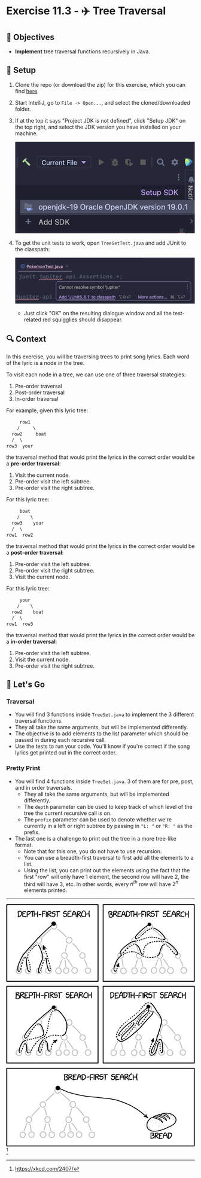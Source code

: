 # Exercise 11.3 - ✈️ Tree Traversal

## 🎯 Objectives

- **Implement** tree traversal functions recursively in Java.

## 🔨 Setup

1. Clone the repo (or download the zip) for this exercise, which you can find [here](https://github.com/JAC-CS-Programming-4-W23/E11.3-Tree-Traversal).
2. Start IntelliJ, go to `File -> Open...`, and select the cloned/downloaded folder.
3. If at the top it says "Project JDK is not defined", click "Setup JDK" on the top right, and select the JDK version you have installed on your machine.

    ![Setup JDK](./images/Setup-JDK.png)

4. To get the unit tests to work, open `TreeSetTest.java` and add JUnit to the classpath:

    ![Setup Tests](./images/Setup-Tests.png)

    - Just click "OK" on the resulting dialogue window and all the test-related red squigglies should disappear.

## 🔍 Context

In this exercise, you will be traversing trees to print song lyrics. Each word of the lyric is a node in the tree.

To visit each node in a tree, we can use one of three traversal strategies:

1. Pre-order traversal
2. Post-order traversal
3. In-order traversal

For example, given this lyric tree:

```text
     row1
    /     \
  row2     boat
  /  \
row3  your
```

the traversal method that would print the lyrics in the correct order would be a **pre-order traversal**:

1. Visit the current node.
2. Pre-order visit the left subtree.
3. Pre-order visit the right subtree.

For this lyric tree:

```text
     boat
    /    \
  row3    your
  /  \
row1  row2
```

the traversal method that would print the lyrics in the correct order would be a **post-order traversal**:

1. Pre-order visit the left subtree.
2. Pre-order visit the right subtree.
3. Visit the current node.

For this lyric tree:

```text
     your
    /    \
  row2    boat
  /  \
row1  row3
```

the traversal method that would print the lyrics in the correct order would be a **in-order traversal**:

1. Pre-order visit the left subtree.
2. Visit the current node.
3. Pre-order visit the right subtree.

## 🚦 Let's Go

### Traversal

- You will find 3 functions inside `TreeSet.java` to implement the 3 different traversal functions.
- They all take the same arguments, but will be implemented differently.
- The objective is to add elements to the list parameter which should be passed in during each recursive call.
- Use the tests to run your code. You'll know if you're correct if the song lyrics get printed out in the correct order.

### Pretty Print

- You will find 4 functions inside `TreeSet.java`. 3 of them are for pre, post, and in order traversals.
  - They all take the same arguments, but will be implemented differently.
  - The `depth` parameter can be used to keep track of which level of the tree the current recursive call is on.
  - The `prefix` parameter can be used to denote whether we're currently in a left or right subtree by passing in `"L: "` or `"R: "` as the prefix.
- The last one is a challenge to print out the tree in a more tree-like format.
  - Note that for this one, you do not have to use recursion.
  - You can use a breadth-first traversal to first add all the elements to a list.
  - Using the list, you can print out the elements using the fact that the first "row" will only have 1 element, the second row will have 2, the third will have 3, etc. In other words, every $n^{th}$ row will have $2^n$ elements printed.

---

![Comic](./images/Comic.png) [^1]

[^1]:https://xkcd.com/2407/

